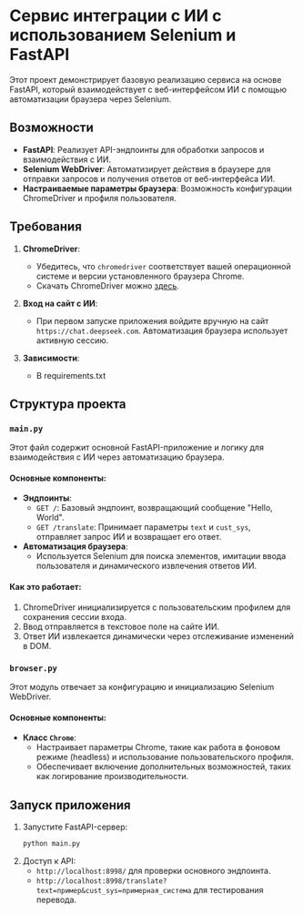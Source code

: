 
# Сервис интеграции с ИИ с использованием Selenium и FastAPI

Этот проект демонстрирует базовую реализацию сервиса на основе FastAPI, который взаимодействует с веб-интерфейсом ИИ с помощью автоматизации браузера через Selenium.

## Возможности
- **FastAPI**: Реализует API-эндпоинты для обработки запросов и взаимодействия с ИИ.
- **Selenium WebDriver**: Автоматизирует действия в браузере для отправки запросов и получения ответов от веб-интерфейса ИИ.
- **Настраиваемые параметры браузера**: Возможность конфигурации ChromeDriver и профиля пользователя.

## Требования
1. **ChromeDriver**:
   - Убедитесь, что `chromedriver` соответствует вашей операционной системе и версии установленного браузера Chrome.
   - Скачать ChromeDriver можно [здесь](https://sites.google.com/chromium.org/driver/).

2. **Вход на сайт с ИИ**:
   - При первом запуске приложения войдите вручную на сайт `https://chat.deepseek.com`. Автоматизация браузера использует активную сессию.

3. **Зависимости**:
   - В requirements.txt

## Структура проекта
### `main.py`
Этот файл содержит основной FastAPI-приложение и логику для взаимодействия с ИИ через автоматизацию браузера.

#### Основные компоненты:
- **Эндпоинты**:
  - `GET /`: Базовый эндпоинт, возвращающий сообщение "Hello, World".
  - `GET /translate`: Принимает параметры `text` и `cust_sys`, отправляет запрос ИИ и возвращает его ответ.
- **Автоматизация браузера**:
  - Используется Selenium для поиска элементов, имитации ввода пользователя и динамического извлечения ответов ИИ.

#### Как это работает:
1. ChromeDriver инициализируется с пользовательским профилем для сохранения сессии входа.
2. Ввод отправляется в текстовое поле на сайте ИИ.
3. Ответ ИИ извлекается динамически через отслеживание изменений в DOM.

### `browser.py`
Этот модуль отвечает за конфигурацию и инициализацию Selenium WebDriver.

#### Основные компоненты:
- **Класс `Chrome`**:
  - Настраивает параметры Chrome, такие как работа в фоновом режиме (headless) и использование пользовательского профиля.
  - Обеспечивает включение дополнительных возможностей, таких как логирование производительности.

## Запуск приложения
1. Запустите FastAPI-сервер:
   ```bash
   python main.py
   ```
2. Доступ к API:
   - `http://localhost:8998/` для проверки основного эндпоинта.
   - `http://localhost:8998/translate?text=пример&cust_sys=примерная_система` для тестирования перевода.
